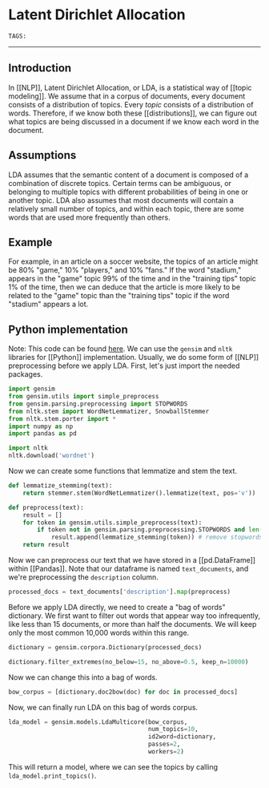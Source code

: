 # Latent Dirichlet Allocation
`TAGS:` 

---
## Introduction
In [[NLP]], Latent Dirichlet Allocation, or LDA, is a statistical way of [[topic modeling]]. We assume that in a corpus of documents, every document consists of a distribution of topics. Every *topic* consists of a distribution of words. Therefore, if we know both these [[distributions]], we can figure out what topics are being discussed in a document if we know each word in the document. 

## Assumptions
LDA assumes that the semantic content of a document is composed of a combination of discrete topics. Certain terms can be ambiguous, or belonging to multiple topics with different probabilities of being in one or another topic. LDA also assumes that most documents will contain a relatively small number of topics, and within each topic, there are some words that are used more frequently than others. 

## Example
For example, in an article on a soccer website, the topics of an article might be 80% "game," 10% "players," and 10% "fans." If the word "stadium," appears in the "game" topic 99% of the time and in the "training tips" topic 1% of the time, then we can deduce that the article is more likely to be related to the "game" topic than the "training tips" topic if the word "stadium" appears a lot. 

## Python implementation
Note: This code can be found [here](https://towardsdatascience.com/topic-modeling-and-latent-dirichlet-allocation-in-python-9bf156893c24). We can use the `gensim` and `nltk` libraries for [[Python]] implementation. Usually, we do some form of [[NLP]] preprocessing before we apply LDA. First, let's just import the needed packages.

```python
import gensim
from gensim.utils import simple_preprocess
from gensim.parsing.preprocessing import STOPWORDS
from nltk.stem import WordNetLemmatizer, SnowballStemmer
from nltk.stem.porter import *
import numpy as np
import pandas as pd

import nltk
nltk.download('wordnet')
```

Now we can create some functions that lemmatize and stem the text.

```python
def lemmatize_stemming(text):
	return stemmer.stem(WordNetLemmatizer().lemmatize(text, pos='v'))

def preprocess(text):
	result = []
	for token in gensim.utils.simple_preprocess(text):
		if token not in gensim.parsing.preprocessing.STOPWORDS and len(token) > 3:
			result.append(lemmatize_stemming(token)) # remove stopwords, lemmatize, stem.
	return result
```

Now we can preprocess our text that we have stored in a [[pd.DataFrame]] within [[Pandas]]. Note that our dataframe is named `text_documents`, and we're preprocessing the `description` column.

```python
processed_docs = text_documents['description'].map(preprocess)
```

Before we apply LDA directly, we need to create a "bag of words" dictionary. We first want to filter out words that appear way too infrequently, like less than 15 documents, or more than half the documents. We will keep only the most common 10,000 words within this range.

```python
dictionary = gensim.corpora.Dictionary(processed_docs)

dictionary.filter_extremes(no_below=15, no_above=0.5, keep_n=10000)
```

Now we can change this into a bag of words.

```python
bow_corpus = [dictionary.doc2bow(doc) for doc in processed_docs]
```

Now, we can finally run LDA on this bag of words corpus.

```python
lda_model = gensim.models.LdaMulticore(bow_corpus, 
									   num_topics=10,
									   id2word=dictionary,
									   passes=2,
									   workers=2)
```

This will return a model, where we can see the topics by calling `lda_model.print_topics()`. 